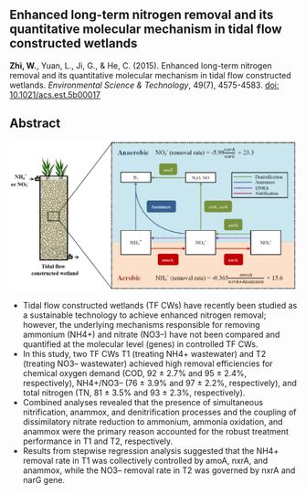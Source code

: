 ## Enhanced long-term nitrogen removal and its quantitative molecular mechanism in tidal flow constructed wetlands

**Zhi, W.**, Yuan, L., Ji, G., & He, C. (2015). Enhanced long-term nitrogen removal and its quantitative molecular mechanism in tidal flow constructed wetlands. *Environmental Science & Technology*, 49(7), 4575-4583. [doi: 10.1021/acs.est.5b00017](https://doi.org/10.1021/acs.est.5b00017)

## Abstract
<p align="center">
  <img src="/figures/TOC.png" alt="Nitrogen removal in Constructed Wetland" width="600">
</p>

- Tidal flow constructed wetlands (TF CWs) have recently been studied as a sustainable technology to achieve enhanced nitrogen removal; however, the underlying mechanisms responsible for removing ammonium (NH4+) and nitrate (NO3–) have not been compared and quantified at the molecular level (genes) in controlled TF CWs. 
- In this study, two TF CWs T1 (treating NH4+ wastewater) and T2 (treating NO3– wastewater) achieved high removal efficiencies for chemical oxygen demand (COD, 92 ± 2.7% and 95 ± 2.4%, respectively), NH4+/NO3– (76 ± 3.9% and 97 ± 2.2%, respectively), and total nitrogen (TN, 81 ± 3.5% and 93 ± 2.3%, respectively). 
- Combined analyses revealed that the presence of simultaneous nitrification, anammox, and denitrification processes and the coupling of dissimilatory nitrate reduction to ammonium, ammonia oxidation, and anammox were the primary reason accounted for the robust treatment performance in T1 and T2, respectively. 
- Results from stepwise regression analysis suggested that the NH4+ removal rate in T1 was collectively controlled by amoA, nxrA, and anammox, while the NO3– removal rate in T2 was governed by nxrA and narG gene.
